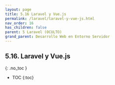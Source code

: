 ```yaml
---
layout: page
title: 5.16 Laravel y Vue.js
permalink: /laravel/laravel-y-vue-js.html
nav_order: 16
has_children: false
parent: 5 Laravel (OCULTO)
grand_parent: Desarrollo Web en Entorno Servidor
---
```


## 5.16. Laravel y Vue.js
{: .no_toc }

- TOC
{:toc}

